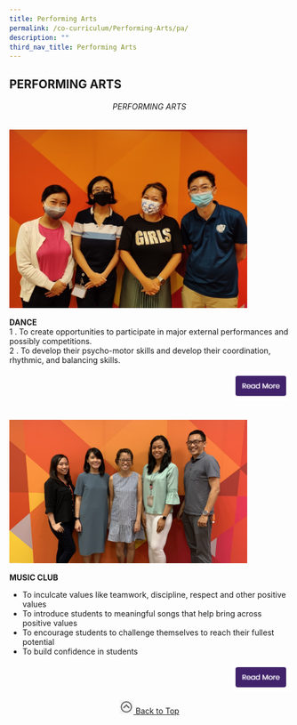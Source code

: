 ```yaml
---
title: Performing Arts
permalink: /co-curriculum/Performing-Arts/pa/
description: ""
third_nav_title: Performing Arts
---
```

## PERFORMING ARTS

###### <center> PERFORMING ARTS</center>

<img src="/images/pa1.jpg" style="width:85%">
<br clear=left>

**DANCE**<br>
1 \. To create opportunities to participate in major external performances and possibly competitions.<br>
2 \. To develop their psycho-motor skills and develop their coordination, rhythmic, and balancing skills.

<p><a href="https://www.ezhishi.net/CKPSebook2022/">
<img style="width:20%" align=right src="/images/readmore.jpg">
</a></p>
<br clear=right><br><br>

<img src="/images/pa2.jpg" style="width:85%">
<br clear=left>

**MUSIC CLUB**

*   To inculcate values like teamwork, discipline, respect and other positive values
*   To introduce students to meaningful songs that help bring across positive values
*   To encourage students to challenge themselves to reach their fullest potential
*   To build confidence in students

<p><a href="https://www.ezhishi.net/CKPSebook2022/">
<img style="width:20%" align=right src="/images/readmore.jpg">
</a></p>
<br clear=right>

<p align="center"><a href="#"><img src="/images/arrow-up.jpg" style="width:25px; display:inline"/> Back to Top </a> </p>